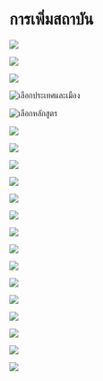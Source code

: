 # การเพิ่มสถาบัน

![](../.gitbook/assets/screenshot_01-04-2019_17-23-41.jpg)

![](../.gitbook/assets/screenshot_01-04-2019_17-24-32.jpg)

![](../.gitbook/assets/screenshot_03-04-2019_11-32-43.jpg)

![&#xE40;&#xE25;&#xE37;&#xE2D;&#xE01;&#xE1B;&#xE23;&#xE30;&#xE40;&#xE17;&#xE28;&#xE41;&#xE25;&#xE30;&#xE40;&#xE21;&#xE37;&#xE2D;&#xE07;](../.gitbook/assets/2562-03-21-13.12.30%20%281%29.png)

![&#xE40;&#xE25;&#xE37;&#xE2D;&#xE01;&#xE2B;&#xE25;&#xE31;&#xE01;&#xE2A;&#xE39;&#xE15;&#xE23;](../.gitbook/assets/2562-03-21-13.12.15.png)

![](../.gitbook/assets/screenshot_03-04-2019_14-03-24.jpg)

![](../.gitbook/assets/screenshot_03-04-2019_14-05-40.jpg)

![](../.gitbook/assets/screenshot_01-04-2019_18-19-54.jpg)

![](../.gitbook/assets/screenshot_01-04-2019_18-20-52.jpg)

![](../.gitbook/assets/screenshot_01-04-2019_18-21-39.jpg)

![](../.gitbook/assets/screenshot_03-04-2019_14-12-08.jpg)

![](../.gitbook/assets/screenshot_03-04-2019_14-12-47.jpg)

![](../.gitbook/assets/screenshot_03-04-2019_14-13-45.jpg)

![](../.gitbook/assets/screenshot_03-04-2019_14-14-54.jpg)

![](../.gitbook/assets/screenshot_03-04-2019_14-16-59.jpg)

![](../.gitbook/assets/screenshot_03-04-2019_14-17-36.jpg)

![](../.gitbook/assets/screenshot_03-04-2019_14-18-56.jpg)

![](../.gitbook/assets/screenshot_01-04-2019_19-19-50.jpg)

![](../.gitbook/assets/screenshot_01-04-2019_19-21-31.jpg)

![](../.gitbook/assets/screenshot_01-04-2019_19-25-21.jpg)

